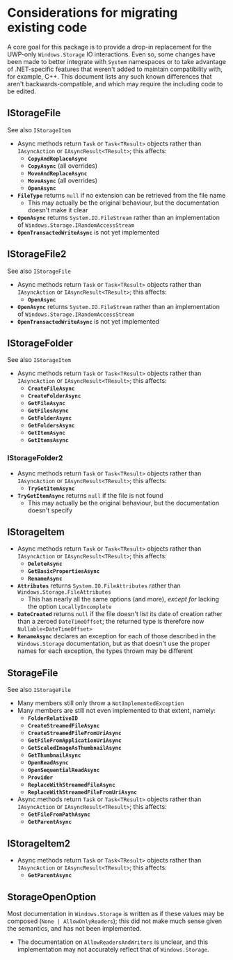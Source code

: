 ﻿# Considerations for migrating existing code
A core goal for this package is to provide a drop-in replacement for
the UWP-only `Windows.Storage` IO interactions. Even so, some changes
have been made to better integrate with `System` namespaces or to take
advantage of .NET-specific features that weren't added to maintain
compatibility with, for example, C++. This document lists any such
known differences that aren't backwards-compatible, and which may
require the including code to be edited.

## IStorageFile
See also `IStorageItem`
- Async methods return `Task` or `Task<TResult>` objects rather than
  `IAsyncAction` or `IAsyncResult<TResult>`; this affects:
  - **`CopyAndReplaceAsync`**
  - **`CopyAsync`** (all overrides)
  - **`MoveAndReplaceAsync`**
  - **`MoveAsync`** (all overrides)
  - **`OpenAsync`**
- **`FileType`** returns `null` if no extension can be retrieved from
  the file name
  - This may actually be the original behaviour, but the documentation
    doesn't make it clear
- **`OpenAsync`** returns `System.IO.FileStream` rather than an
  implementation of `Windows.Storage.IRandomAccessStream`
- **`OpenTransactedWriteAsync`** is not yet implemented

## IStorageFile2
See also `IStorageFile`
- Async methods return `Task` or `Task<TResult>` objects rather than
  `IAsyncAction` or `IAsyncResult<TResult>`; this affects:
  - **`OpenAsync`**
- **`OpenAsync`** returns `System.IO.FileStream` rather than an
  implementation of `Windows.Storage.IRandomAccessStream`
- **`OpenTransactedWriteAsync`** is not yet implemented

## IStorageFolder
See also `IStorageItem`
- Async methods return `Task` or `Task<TResult>` objects rather than
  `IAsyncAction` or `IAsyncResult<TResult>`; this affects:
  - **`CreateFileAsync`**
  - **`CreateFolderAsync`**
  - **`GetFileAsync`**
  - **`GetFilesAsync`**
  - **`GetFolderAsync`**
  - **`GetFoldersAsync`**
  - **`GetItemAsync`**
  - **`GetItemsAsync`**

### IStorageFolder2
- Async methods return `Task` or `Task<TResult>` objects rather than
  `IAsyncAction` or `IAsyncResult<TResult>`; this affects:
  - **`TryGetItemAsync`**
- **`TryGetItemAsync`** returns `null` if the file is not found
  - This may actually be the original behaviour, but the documentation
    doesn't specify

## IStorageItem
- Async methods return `Task` or `Task<TResult>` objects rather than
  `IAsyncAction` or `IAsyncResult<TResult>`; this affects:
  - **`DeleteAsync`**
  - **`GetBasicPropertiesAsync`**
  - **`RenameAsync`**
- **`Attributes`** returns `System.IO.FileAttributes` rather than
  `Windows.Storage.FileAttributes`
  - This has nearly all the same options (and more), *except for*
    lacking the option `LocallyIncomplete`
- **`DateCreated`** returns `null` if the file doesn't list its date of
  creation rather than a zeroed `DateTimeOffset`; the returned type is
  therefore now `Nullable<DateTimeOffset>`
- **`RenameAsync`** declares an exception for each of those described in
  the `Windows.Storage` documentation, but as that doesn't use the
  proper names for each exception, the types thrown may be different

## StorageFile
See also `IStorageFile`
- Many members still only throw a `NotImplementedException`
- Many members are still not even implemented to that extent, namely:
  - **`FolderRelativeID`**
  - **`CreateStreamedFileAsync`**
  - **`CreateStreamedFileFromUriAsync`**
  - **`GetFileFromApplicationUriAsync`**
  - **`GetScaledImageAsThumbnailAsync`**
  - **`GetThumbnailAsync`**
  - **`OpenReadAsync`**
  - **`OpenSequentialReadAsync`**
  - **`Provider`**
  - **`ReplaceWithStreamedFileAsync`**
  - **`ReplaceWithStreamedFileFromUriAsync`**
- Async methods return `Task` or `Task<TResult>` objects rather than
  `IAsyncAction` or `IAsyncResult<TResult>`; this affects:
  - **`GetFileFromPathAsync`**
  - **`GetParentAsync`**

## IStorageItem2
- Async methods return `Task` or `Task<TResult>` objects rather than
  `IAsyncAction` or `IAsyncResult<TResult>`; this affects:
  - **`GetParentAsync`**

## StorageOpenOption
Most documentation in `Windows.Storage` is written as if these values
may be composed (`None | AllowOnlyReaders`); this did not make much
sense given the semantics, and has not been implemented.
- The documentation on `AllowReadersAndWriters` is unclear, and this
  implementation may not accurately reflect that of `Windows.Storage`.